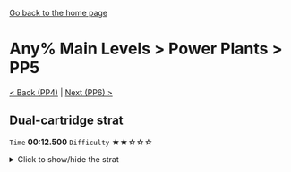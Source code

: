 [Go back to the home page](https://github.com/Doublevil/scbspeedrun)

# Any% Main Levels > Power Plants > PP5

[< Back (PP4)](https://github.com/Doublevil/scbspeedrun/blob/main/levels/any_ml/pp/PP4.md) | [Next (PP6) >](https://github.com/Doublevil/scbspeedrun/blob/main/levels/any_ml/pp/PP6.md)

## Dual-cartridge strat

`Time` **00:12.500** `Difficulty` ★★☆☆☆
<details>
  <summary>Click to show/hide the strat</summary>

  [![Strat animation](https://github.com/Doublevil/scbspeedrun/blob/main/media/levels/pp/PP5_DualStrat.webp)](https://github.com/Doublevil/scbspeedrun/blob/main/media/levels/pp/PP5_DualStrat.mp4?raw=true)
</details>
